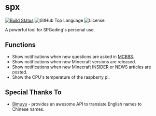 # spx

[![Build Status](https://travis-ci.com/SPGoding/spx.svg?branch=master)](https://travis-ci.com/SPGoding/spx)
![GitHub Top Language](https://img.shields.io/github/languages/top/SPGoding/spx.svg)
![License](https://img.shields.io/github/license/SPGoding/spx.svg)

A powerful tool for SPGoding's personal use.

## Functions

- Show notifications when new questions are asked in [MCBBS](http://www.mcbbs.net).
- Show notifications when new Minecraft versions are released.
- Show notifications when new Minecraft INSIDER or NEWS articles are posted.
- Show the CPU's temperature of the raspberry pi.

## Special Thanks To

- [Bimuyu](https://www.bimuyu.com/about.shtml) - provides an awesome API to translate English names to Chinese names.